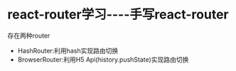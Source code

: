 # react-router学习----手写react-router
存在两种router
* HashRouter:利用hash实现路由切换
* BrowserRouter:利用H5 Api(history.pushState)实现路由切换